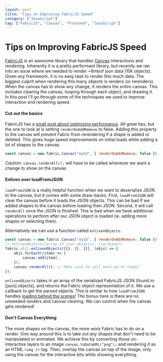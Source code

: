 ```yaml
---
layout: post
title: "Tips on Improving FabricJS Speed"
category: ["JavaScript"]
tag: ["FabricJS", "Canvas", "Frontend", "JavaScript"]
---
```


# Tips on Improving FabricJS Speed

[FabricJS](http://fabricjs.com/) is an awesome library that handles [Canvas](https://developer.mozilla.org/en-US/docs/Web/API/Canvas_API) interactions and rendering. Inherently it is a pretty performant library, but recently we ran into an issue where we needed to render ~8mbof json data (10k objects). Given any framework, it is no easy task to render this much data. The biggest culprit when rendering this many objects is renders (or rerenders). When the canvas has to show any change, it renders the _entire_ canvas. This includes clearing the canvas, looping through each object, and drawing it. In this post I'll go through some of the techniques we used to improve interaction and rendering speed.

#### Cut out the basics

FabricJS has a [small post about optimizing performance](https://github.com/fabricjs/fabric.js/wiki/Optimizing-performance). All great tips, but the one to look at is setting `renderOnAddRemove` to false. Adding this property to the canvas will prevent Fabric from rerendering if a shape is added or deleted. This gives huge speed improvements on initial loads while adding a lot of shapes to the canvas.

```js
const canvas = new fabric.Canvas("myId", { renderOnAddRemove: false });
```

_Caution:_ `canvas.renderAll();` will have to be called whenever we want a change to show on the canvas

#### Enliven over loadFromJSON

`loadFromJSON` is a really helpful function when we want to deserialize JSON to the canvas, but it comes with some draw-backs. First, `loadFromJSON` will clear the canvas before it loads the JSON objects. This can be bad if we added shapes to the canvas before loading then JSON. Second, it will call `renderAll` once the JSON is finished. This is bad when we have additional operations to perform after our JSON object is loaded (ie. adding more shapes or selecting then).

Alternatively we can use a function called `enlivenObjects`.

```js
const canvas = new fabric.Canvas("myId", { renderOnAddRemove: false }););
// enlivenObjects([array of json objects], [callback])
fabric.util.enlivenObjects([{}, {}, {}], (objs) => {
    objs.forEach((item) => {
        canvas.add(item);
    });
    canvas.renderAll(); // Make sure to call once we're ready!
});
```

`enlivenObjects` takes in an array of the serialized FabricJS JSON (found in: [json].objects), and returns the Fabric object representation of it. We use a callback to get the parsed objects. This is similar to how `loadFromJSON` handles [loading behind the scenes](https://github.com/fabricjs/fabric.js/blob/464708aafccc0d5a4e3a7b6604db2d00ad3bc475/src/mixins/canvas_serialization.mixin.js#L55)! The bonus here is there are no unneeded renders and canvas clearing. We can control when the canvas gets rendered!

#### Don't Canvas Everything

The more shapes on the canvas, the more work Fabric has to do on a render. One way around this is to take out any shapes that don't need to be manipulated or animated. We achieve this by converting those un-interactive layers to an image `canvas.toDataURL("png");` and rendering it as an HTML `<img />` tag. Then, overlay the canvas on top of the image; only using the canvas for the interactive bits while showing everything.
